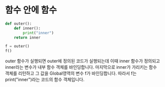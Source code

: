 # 함수 안에 함수

```python
def outer():
    def inner():
        print("inner")
    return inner

f = outer()
f()
```

outer 함수가 실행되면 outer에 정의된 코드가 실행되는데 
이때 inner 함수가 정의되고 inner라는 변수가 내부 함수 객체를 바인딩합니다. 
마지막으로 inner가 가리키는 함수 객체를 리턴하고 그 값을 Global영역의 변수 f가 바인딩합니다.
따라서 f는 print("inner")라는 코드의 함수 객체입니다.


